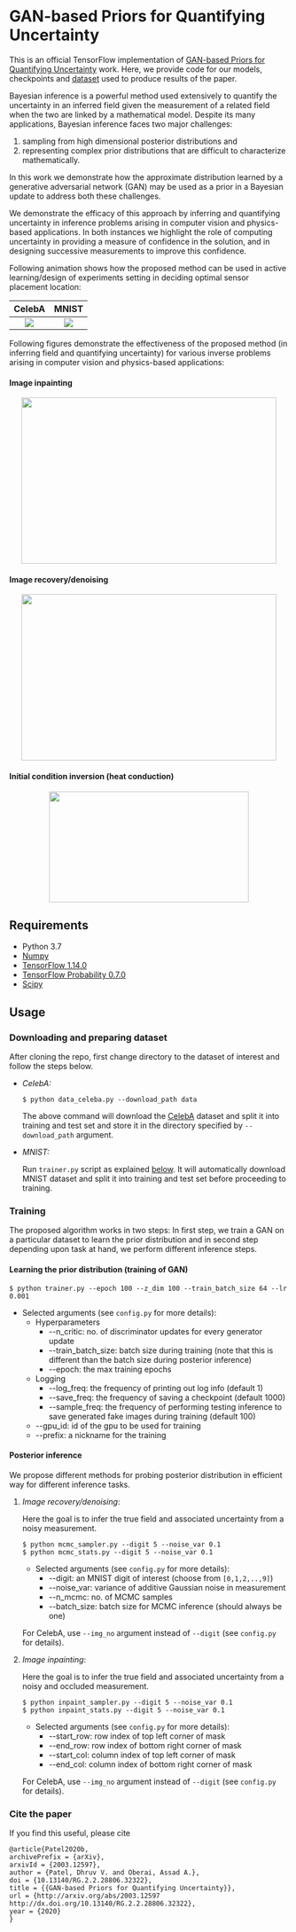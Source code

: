 # GAN-based Priors for Quantifying Uncertainty
This is an official TensorFlow implementation of [GAN-based Priors for Quantifying Uncertainty](https://arxiv.org/abs/2003.12597) 
work. Here, we provide code for our models, checkpoints and [dataset](https://github.com/dhruvpatel108/GANPriors/blob/master/README.md#downloading-and-preparing-dataset) used to produce results of the paper.

Bayesian inference is a powerful method used extensively to quantify the uncertainty in an inferred field given the measurement of a related field
when the two are linked by a mathematical model. Despite its many applications, Bayesian inference faces two major 
challenges: 
1. sampling from high dimensional posterior distributions and 
2. representing complex prior distributions that are difficult to characterize mathematically. 

In this work we demonstrate how the approximate distribution learned by a generative adversarial network (GAN) may be used as a
prior in a Bayesian update to address both these challenges.

We demonstrate the efficacy of this approach by inferring and 
quantifying uncertainty in inference problems arising in computer vision and physics-based applications. 
In both instances we highlight the role of computing uncertainty in providing a measure of confidence in the solution,
and in designing successive measurements to improve this confidence. 

Following animation shows how the proposed method can be used in active learning/design of experiments setting in deciding
optimal sensor placement location:

CelebA             |  MNIST
:-------------------------:|:-------------------------:
![](https://github.com/dhruvpatel108/GANPriors/blob/master/images/celeba_oed.gif)  |  ![](https://github.com/dhruvpatel108/GANPriors/blob/master/images/mnist_oed.gif)

Following figures demonstrate the effectiveness of the proposed method (in inferring field and quantifying uncertainty) for
various inverse problems arising in computer vision and physics-based applications: 
#### Image inpainting
<p align="center">
  <img width="460" height="300" src="https://github.com/dhruvpatel108/GANPriors/blob/master/images/mnist_inpaint.png">
</p>

#### Image recovery/denoising
<p align="center">
  <img width="460" height="300" src="https://github.com/dhruvpatel108/GANPriors/blob/master/images/celeba_recovery.png">
</p>

#### Initial condition inversion (heat conduction)
<p align="center">
  <img width="360" height="200" src="https://github.com/dhruvpatel108/GANPriors/blob/master/images/ic_inversion.png">
</p>

## Requirements
* Python 3.7
* [Numpy](https://numpy.org/)
* [TensorFlow 1.14.0](https://github.com/tensorflow/tensorflow/releases)
* [TensorFlow Probability 0.7.0](https://github.com/tensorflow/probability/releases)
* [Scipy](https://www.scipy.org/install.html)

## Usage
### Downloading and preparing dataset
After cloning the repo, first change directory to the dataset of interest and follow the steps below.
* *CelebA:*
  ```
  $ python data_celeba.py --download_path data
  ```
  The above command will download the [CelebA](http://mmlab.ie.cuhk.edu.hk/projects/CelebA.html) dataset and split it into training and test set and store it in the directory specified by `--download_path` argument.
* *MNIST:*

  Run `trainer.py` script as explained [below](https://github.com/dhruvpatel108/GANPriors/blob/master/README.md#learning-the-prior-distribution-training-of-gan). It will automatically download MNIST dataset and split it into training and test set before proceeding to training.

### Training 
The proposed algorithm works in two steps: In first step, we train a GAN on a particular dataset to learn the prior distribution and in second step depending upon task at hand, we perform different inference steps.
 
#### Learning the prior distribution (training of GAN)
```
$ python trainer.py --epoch 100 --z_dim 100 --train_batch_size 64 --lr 0.001
```
* Selected arguments (see `config.py` for more details):
  * Hyperparameters
    * --n_critic: no. of discriminator updates for every generator update
    * --train_batch_size: batch size during training (note that this is different than the batch size during posterior inference)
    * --epoch: the max training epochs
  * Logging
    * --log_freq: the frequency of printing out log info (default 1)
    * --save_freq: the frequency of saving a checkpoint (default 1000)
    * --sample_freq: the frequency of performing testing inference to save generated fake images during training (default 100)
  * --gpu_id: id of the gpu to be used for training
  * --prefix: a nickname for the training

#### Posterior inference
We propose different methods for probing posterior distribution in efficient way for different inference tasks.
 1. *Image recovery/denoising*:

    Here the goal is to infer the true field and associated uncertainty from a noisy measurement.
    ```
    $ python mcmc_sampler.py --digit 5 --noise_var 0.1
    $ python mcmc_stats.py --digit 5 --noise_var 0.1
    ```
    * Selected arguments (see `config.py` for more details):
      * --digit: an MNIST digit of interest (choose from `[0,1,2,..,9]`)
      * --noise_var: variance of additive Gaussian noise in measurement
      * --n_mcmc: no. of MCMC samples
      * --batch_size: batch size for MCMC inference (should always be one)
      
    For CelebA, use `--img_no` argument instead of `--digit` (see `config.py` for details).
 
    
 2. *Image inpainting*:

    Here the goal is to infer the true field and associated uncertainty from a noisy and occluded measurement.
    ```
    $ python inpaint_sampler.py --digit 5 --noise_var 0.1
    $ python inpaint_stats.py --digit 5 --noise_var 0.1
    ```
    * Selected arguments (see `config.py` for more details):
      * --start_row: row index of top left corner of mask
      * --end_row: row index of bottom right corner of mask
      * --start_col: column index of top left corner of mask
      * --end_col: column index of bottom right corner of mask
     
      
    For CelebA, use `--img_no` argument instead of `--digit` (see `config.py` for details).

### Cite the paper
If you find this useful, please cite
```
@article{Patel2020b,
archivePrefix = {arXiv},
arxivId = {2003.12597},
author = {Patel, Dhruv V. and Oberai, Assad A.},
doi = {10.13140/RG.2.2.28806.32322},
title = {{GAN-based Priors for Quantifying Uncertainty}},
url = {http://arxiv.org/abs/2003.12597 http://dx.doi.org/10.13140/RG.2.2.28806.32322},
year = {2020}
}
